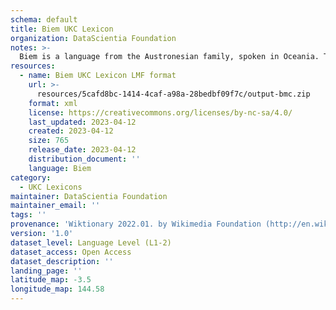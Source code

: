```yaml
---
schema: default
title: Biem UKC Lexicon
organization: DataScientia Foundation
notes: >-
  Biem is a language from the Austronesian family, spoken in Oceania. The UKC Lexicon of Biem is represented as a lexico-semantic network. It consists of words, word senses, synsets, as well as sense-level and synset-level relationships.
resources:
  - name: Biem UKC Lexicon LMF format
    url: >-
      resources/5cafd8bc-1414-4caf-a98a-28bedbf09f7c/output-bmc.zip
    format: xml
    license: https://creativecommons.org/licenses/by-nc-sa/4.0/
    last_updated: 2023-04-12
    created: 2023-04-12
    size: 765
    release_date: 2023-04-12
    distribution_document: ''
    language: Biem
category:
  - UKC Lexicons
maintainer: DataScientia Foundation
maintainer_email: ''
tags: ''
provenance: 'Wiktionary 2022.01. by Wikimedia Foundation (http://en.wiktionary.org); Princeton WordNet 2.1 by Princeton University (https://wordnet.princeton.edu)'
version: '1.0'
dataset_level: Language Level (L1-2)
dataset_access: Open Access
dataset_description: ''
landing_page: ''
latitude_map: -3.5
longitude_map: 144.58
---
```

